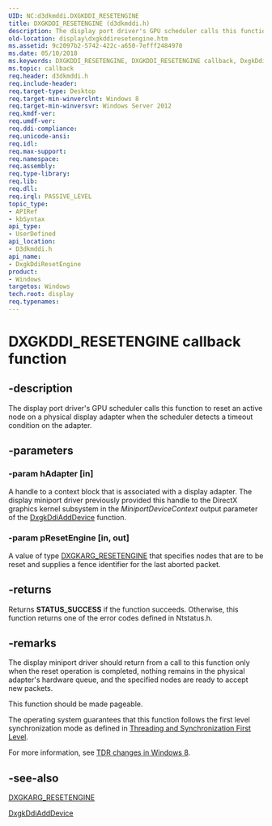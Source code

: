 ```yaml
---
UID: NC:d3dkmddi.DXGKDDI_RESETENGINE
title: DXGKDDI_RESETENGINE (d3dkmddi.h)
description: The display port driver's GPU scheduler calls this function to reset an active node on a physical display adapter when the scheduler detects a timeout condition on the adapter.
old-location: display\dxgkddiresetengine.htm
ms.assetid: 9c2097b2-5742-422c-a650-7efff2484970
ms.date: 05/10/2018
ms.keywords: DXGKDDI_RESETENGINE, DXGKDDI_RESETENGINE callback, DxgkDdiResetEngine, DxgkDdiResetEngine callback function [Display Devices], d3dkmddi/DxgkDdiResetEngine, display.dxgkddiresetengine
ms.topic: callback
req.header: d3dkmddi.h
req.include-header: 
req.target-type: Desktop
req.target-min-winverclnt: Windows 8
req.target-min-winversvr: Windows Server 2012
req.kmdf-ver: 
req.umdf-ver: 
req.ddi-compliance: 
req.unicode-ansi: 
req.idl: 
req.max-support: 
req.namespace: 
req.assembly: 
req.type-library: 
req.lib: 
req.dll: 
req.irql: PASSIVE_LEVEL
topic_type:
- APIRef
- kbSyntax
api_type:
- UserDefined
api_location:
- D3dkmddi.h
api_name:
- DxgkDdiResetEngine
product:
- Windows
targetos: Windows
tech.root: display
req.typenames: 
---
```


# DXGKDDI_RESETENGINE callback function


## -description


The display port driver's GPU scheduler calls this function to reset an active node on a physical display adapter when the scheduler detects a timeout condition on the adapter.


## -parameters




### -param hAdapter [in]

A handle to a context block that is associated with a display adapter. The display miniport driver previously provided this handle to the DirectX graphics kernel subsystem in the <i>MiniportDeviceContext</i> output parameter of the <a href="https://docs.microsoft.com/windows-hardware/drivers/ddi/content/dispmprt/nc-dispmprt-dxgkddi_add_device">DxgkDdiAddDevice</a> function.


### -param pResetEngine [in, out]

A value of type  <a href="https://docs.microsoft.com/windows-hardware/drivers/ddi/content/d3dkmddi/ns-d3dkmddi-_dxgkarg_resetengine">DXGKARG_RESETENGINE</a> that specifies nodes that are to be reset and supplies a fence identifier for the last aborted packet.


## -returns



Returns <b>STATUS_SUCCESS</b> if the function succeeds. Otherwise, this function returns one of the error codes defined in Ntstatus.h.




## -remarks



The display miniport driver should return from a call to this function only when the reset operation is completed, nothing remains in the physical adapter's hardware queue, and the specified nodes are ready to accept new packets.

 This function should be made pageable.

The operating system guarantees that this function follows the first level synchronization mode as defined in <a href="https://docs.microsoft.com/windows-hardware/drivers/display/threading-and-synchronization-first-level">Threading and Synchronization First Level</a>.

For more information, see  <a href="https://docs.microsoft.com/windows-hardware/drivers/display/tdr-changes-in-windows-8">TDR changes in Windows 8</a>.




## -see-also




<a href="https://docs.microsoft.com/windows-hardware/drivers/ddi/content/d3dkmddi/ns-d3dkmddi-_dxgkarg_resetengine">DXGKARG_RESETENGINE</a>



<a href="https://docs.microsoft.com/windows-hardware/drivers/ddi/content/dispmprt/nc-dispmprt-dxgkddi_add_device">DxgkDdiAddDevice</a>
 

 

